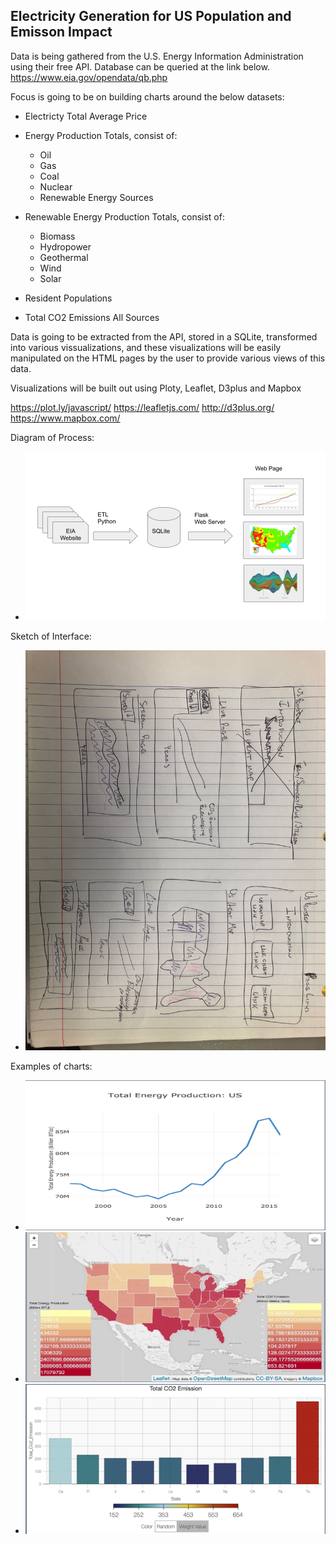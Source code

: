 ## Electricity Generation for US Population and Emisson Impact

Data is being gathered from the U.S. Energy Information Administration using their free API.  Database can be queried at the link below.
https://www.eia.gov/opendata/qb.php


Focus is going to be on building charts around the below datasets:
- Electricty Total Average Price

- Energy Production Totals, consist of:
    - Oil
    - Gas
    - Coal
    - Nuclear
    - Renewable Energy Sources

- Renewable Energy Production Totals, consist of:
    - Biomass
    - Hydropower
    - Geothermal
    - Wind
    - Solar

- Resident Populations

- Total CO2 Emissions All Sources

Data is going to be extracted from the API, stored in a SQLite, transformed into various vissualizations, and these visualizations will be easily manipulated on the HTML pages by the user to provide various views of this data. 


Visualizations will be built out using Ploty, Leaflet, D3plus and Mapbox

https://plot.ly/javascript/
https://leafletjs.com/
http://d3plus.org/
https://www.mapbox.com/

Diagram of Process:
- ![Diagram](static/img/Diagram.png)

Sketch of Interface:
- ![Sketch](static/img/initialProjectDesignSketch.jpg)

Examples of charts:

- ![Line Graph](static/img/LineGraph.png)
- ![Heatmap](static/img/Heatmap.jpeg)
- ![Streamgraph](static/img/barchart.png)


